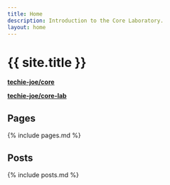 ```yaml
---
title: Home
description: Introduction to the Core Laboratory.
layout: home
---
```


# {{ site.title }}

**[techie-joe/core](https://github.com/techie-joe/core)**

**[techie-joe/core-lab](https://github.com/techie-joe/core-lab)**

## Pages

{% include pages.md %}

## Posts

{% include posts.md %}